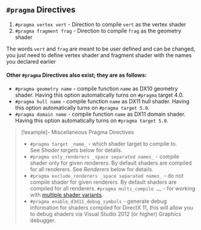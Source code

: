 ## `#pragma` Directives

1) `#pragma vertex vert` - Direction to compile `vert` as the vertex shader
2) `#pragma fragment frag` - Direction to compile `frag` as the geometry shader

The words `vert` and `frag` are meant to be user defined and can be changed, you just need to define vertex shader and fragment shader with the names you declared earlier

#### Other `#pragma` Directives also exist; they are as follows:

- `#pragma geometry name` - compile function `name` as DX10 geometry shader. Having this option automatically turns on `#pragma` target 4.0.
- `#pragma hull name` - compile function `name` as DX11 hull shader. Having this option automatically turns on `#pragma target 5.0`.
- `#pragma domain name` - compile function `name` as DX11 domain shader. Having this option automatically turns on `#pragma target 5.0`.

>[!example]- Miscellaneous Pragma Directives
>- `#pragma target _name_` - which shader target to compile to. See _Shader targets_ below for details.
>- `#pragma only_renderers _space separated names_` - compile shader only for given renderers. By default shaders are compiled for all renderers. See _Renderers_ below for details.
>- `#pragma exclude_renderers _space separated names_` - do not compile shader for given renderers. By default shaders are compiled for all renderers. `#pragma multi_compile …`_ - for working with [multiple shader variants](https://dev.rbcafe.com/unity/unity-5.3.3/en/Manual/SL-MultipleProgramVariants.html).
>- `#pragma enable_d3d11_debug_symbols` - generate debug information for shaders compiled for DirectX 11, this will allow you to debug shaders via Visual Studio 2012 (or higher) Graphics debugger.
